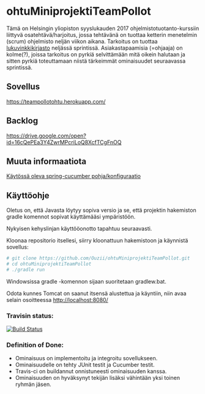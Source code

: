 # ohtuMiniprojektiTeamPollot

Tämä on Helsingin yliopiston syyslukauden 2017 ohjelmistotuotanto-kurssiin liittyvä osatehtävä/harjoitus, jossa tehtävänä on tuottaa ketterin menetelmin (scrum) ohjelmisto neljän viikon aikana. Tarkoitus on tuottaa [lukuvinkkikirjasto](https://github.com/mluukkai/ohjelmistotuotanto2017/wiki/miniprojekti-speksi) neljässä sprintissä. Asiakastapaamisia (=ohjaaja) on kolme(?), joissa tarkoitus on pyrkiä selvittämään mitä oikein halutaan ja sitten pyrkiä toteuttamaan niistä tärkeimmät ominaisuudet seuraavassa sprintissä.
## Sovellus

https://teampollotohtu.herokuapp.com/

## Backlog

https://drive.google.com/open?id=16cQePEa3Y4ZwrMPcriLoQ8XcfTCgFnOQ

## Muuta informaatiota

[Käytössä oleva spring-cucumber pohja/konfiguraatio](https://github.com/mluukkai/spring-cucumber)

## Käyttöohje

Oletus on, että Javasta löytyy sopiva versio ja se, että projektin hakemiston gradle komennot sopivat käyttämääsi ympäristöön.

Nykyisen kehyslinjan käyttööonotto tapahtuu seuraavasti. 

Kloonaa repositorio itsellesi, siirry kloonattuun hakemistoon ja käynnistä sovellus:

```sh
# git clone https://github.com/Ouzii/ohtuMiniprojektiTeamPollot.git
# cd ohtuMiniprojektiTeamPollot
# ./gradle run 

```

Windowsissa gradle -komennon sijaan suoritetaan gradlew.bat. 

Odota kunnes Tomcat on saanut itsensä alustettua ja käyntiin, niin avaa selain osoitteessa [http://localhost:8080/](http://localhost:8080)


### Travisin status:
[![Build Status](https://travis-ci.org/Ouzii/ohtuMiniprojektiTeamPollot.svg?branch=development)](https://travis-ci.org/Ouzii/ohtuMiniprojektiTeamPollot)


### Definition of Done:
- Ominaisuus on implementoitu ja integroitu sovellukseen.
- Ominaisuudelle on tehty JUnit testit ja Cucumber testit.
- Travis-ci on buildannut onnistuneesti ominaisuuden kanssa.
- Ominaisuuden on hyväksynyt tekijän lisäksi vähintään yksi toinen ryhmän jäsen.


